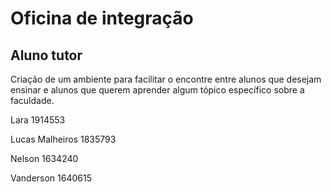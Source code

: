 # Oficina de integração

## Aluno tutor

Criação de um ambiente para facilitar o encontre entre alunos que desejam ensinar e alunos que querem aprender algum tópico específico sobre a faculdade.

Lara 1914553

Lucas Malheiros 1835793

Nelson 1634240

Vanderson 1640615
